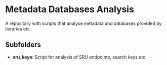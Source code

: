 # Metadata Databases Analysis

A repository with scripts that analyse metadata and databases provided by libraries etc.

## Subfolders
* __sru_keys__: Script for analysis of SRU endpoints, search keys etc.
